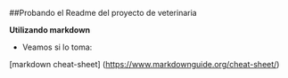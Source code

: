 
##Probando el Readme del proyecto de veterinaria

**Utilizando markdown**

- Veamos si lo toma:

[markdown cheat-sheet] (https://www.markdownguide.org/cheat-sheet/)

